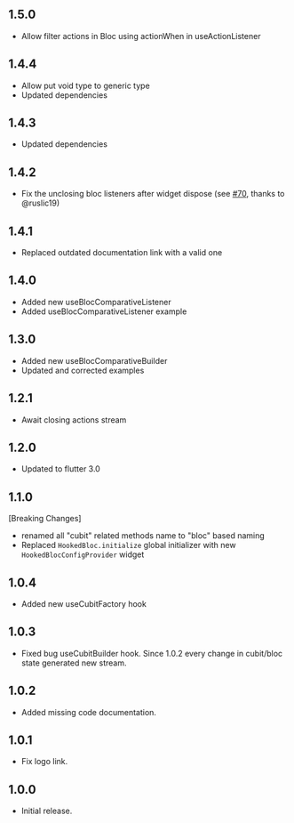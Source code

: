 ## 1.5.0

- Allow filter actions in Bloc using actionWhen in useActionListener

## 1.4.4

- Allow put void type to generic type
- Updated dependencies

## 1.4.3

- Updated dependencies

## 1.4.2

- Fix the unclosing bloc listeners after widget dispose (see [#70](https://github.com/Iteo/hooked_bloc/issues/70), thanks to @ruslic19)

## 1.4.1

- Replaced outdated documentation link with a valid one

## 1.4.0

- Added new useBlocComparativeListener
- Added useBlocComparativeListener example

## 1.3.0

- Added new useBlocComparativeBuilder
- Updated and corrected examples

## 1.2.1

- Await closing actions stream

## 1.2.0

- Updated to flutter 3.0

## 1.1.0

[Breaking Changes]

- renamed all "cubit" related methods name to "bloc" based naming
- Replaced `HookedBloc.initialize` global initializer with new `HookedBlocConfigProvider` widget

## 1.0.4

- Added new useCubitFactory hook

## 1.0.3

- Fixed bug useCubitBuilder hook. Since 1.0.2 every change in cubit/bloc state generated new stream.

## 1.0.2

- Added missing code documentation.

## 1.0.1

- Fix logo link.

## 1.0.0

- Initial release.
